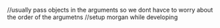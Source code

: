 //usually pass objects in the arguments so we dont havce to worry about the order of the argumetns
//setup morgan while developing
